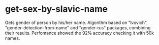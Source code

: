 # get-sex-by-slavic-name

Gets gender of person by his/her name.
Algorithm based on "lvovich", "gender-detection-from-name" and "gender-rus" packages, combining their results.
Perfomance showed the 92% accuracy checking it with 50k names.
